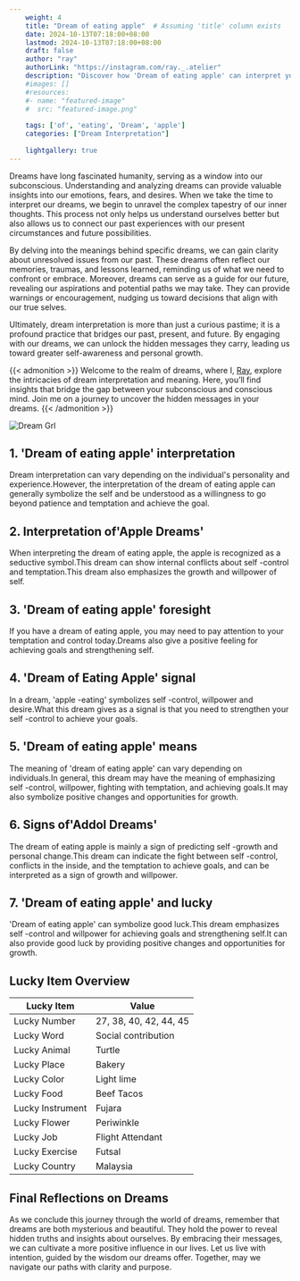 ```yaml
---
    weight: 4
    title: "Dream of eating apple"  # Assuming 'title' column exists
    date: 2024-10-13T07:18:00+08:00
    lastmod: 2024-10-13T07:18:00+08:00
    draft: false
    author: "ray"
    authorLink: "https://instagram.com/ray._.atelier"
    description: "Discover how 'Dream of eating apple' can interpret your future and uncover its significant meanings in your life."
    #images: []
    #resources:
    #- name: "featured-image"
    #  src: "featured-image.png"
    
    tags: ['of', 'eating', 'Dream', 'apple']
    categories: ["Dream Interpretation"]
    
    lightgallery: true
---
```

    
Dreams have long fascinated humanity, serving as a window into our subconscious. Understanding and analyzing dreams can provide valuable insights into our emotions, fears, and desires. When we take the time to interpret our dreams, we begin to unravel the complex tapestry of our inner thoughts. This process not only helps us understand ourselves better but also allows us to connect our past experiences with our present circumstances and future possibilities.

By delving into the meanings behind specific dreams, we can gain clarity about unresolved issues from our past. These dreams often reflect our memories, traumas, and lessons learned, reminding us of what we need to confront or embrace. Moreover, dreams can serve as a guide for our future, revealing our aspirations and potential paths we may take. They can provide warnings or encouragement, nudging us toward decisions that align with our true selves.

Ultimately, dream interpretation is more than just a curious pastime; it is a profound practice that bridges our past, present, and future. By engaging with our dreams, we can unlock the hidden messages they carry, leading us toward greater self-awareness and personal growth.

{{< admonition >}}
Welcome to the realm of dreams, where I, [Ray](https://instagram.com/ray._.atelier), explore the intricacies of dream interpretation and meaning. Here, you’ll find insights that bridge the gap between your subconscious and conscious mind. Join me on a journey to uncover the hidden messages in your dreams.
{{< /admonition >}}

![Dream Grl](https://cdn.pixabay.com/photo/2017/11/02/03/35/gothic-2910057_1280.jpg "Dream Grl")

## 1. 'Dream of eating apple' interpretation
Dream interpretation can vary depending on the individual's personality and experience.However, the interpretation of the dream of eating apple can generally symbolize the self and be understood as a willingness to go beyond patience and temptation and achieve the goal.

## 2. Interpretation of'Apple Dreams'
When interpreting the dream of eating apple, the apple is recognized as a seductive symbol.This dream can show internal conflicts about self -control and temptation.This dream also emphasizes the growth and willpower of self.

## 3. 'Dream of eating apple' foresight
If you have a dream of eating apple, you may need to pay attention to your temptation and control today.Dreams also give a positive feeling for achieving goals and strengthening self.

## 4. 'Dream of Eating Apple' signal
In a dream, 'apple -eating' symbolizes self -control, willpower and desire.What this dream gives as a signal is that you need to strengthen your self -control to achieve your goals.

## 5. 'Dream of eating apple' means
The meaning of 'dream of eating apple' can vary depending on individuals.In general, this dream may have the meaning of emphasizing self -control, willpower, fighting with temptation, and achieving goals.It may also symbolize positive changes and opportunities for growth.

## 6. Signs of'Addol Dreams'
The dream of eating apple is mainly a sign of predicting self -growth and personal change.This dream can indicate the fight between self -control, conflicts in the inside, and the temptation to achieve goals, and can be interpreted as a sign of growth and willpower.

## 7. 'Dream of eating apple' and lucky
'Dream of eating apple' can symbolize good luck.This dream emphasizes self -control and willpower for achieving goals and strengthening self.It can also provide good luck by providing positive changes and opportunities for growth.

## Lucky Item Overview
| Lucky Item          | Value              |
|---------------|--------------------|
| Lucky Number        | 27, 38, 40, 42, 44, 45  |
| Lucky Word          | Social contribution |
| Lucky Animal        | Turtle |
| Lucky Place         | Bakery     |
| Lucky Color         | Light lime     |
| Lucky Food          | Beef Tacos      |
| Lucky Instrument    | Fujara |
| Lucky Flower        | Periwinkle    |
| Lucky Job           | Flight Attendant       |
| Lucky Exercise      | Futsal  |
| Lucky Country       | Malaysia    |


##  Final Reflections on Dreams

As we conclude this journey through the world of dreams, remember that dreams are both mysterious and beautiful. They hold the power to reveal hidden truths and insights about ourselves. By embracing their messages, we can cultivate a more positive influence in our lives. Let us live with intention, guided by the wisdom our dreams offer. Together, may we navigate our paths with clarity and purpose.
